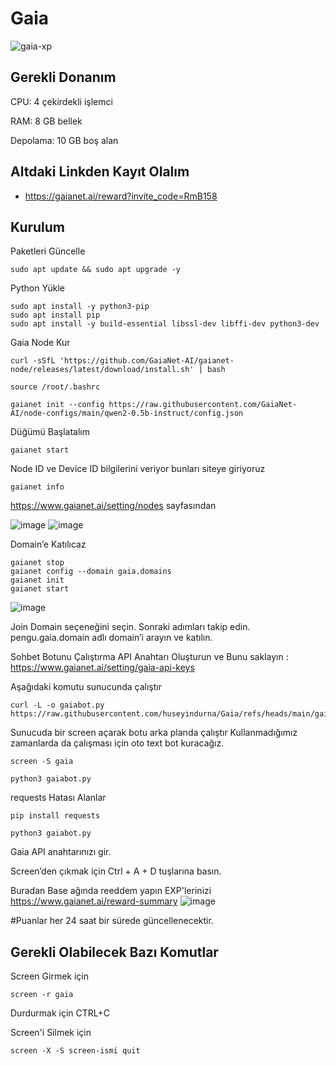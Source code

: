 # Gaia
![gaia-xp](https://github.com/user-attachments/assets/778179af-821a-43b0-a218-4c336094b80f)
## Gerekli Donanım
CPU: 4 çekirdekli işlemci

RAM: 8 GB bellek

Depolama: 10 GB boş alan

## Altdaki Linkden Kayıt Olalım
* https://gaianet.ai/reward?invite_code=RmB158

## Kurulum

Paketleri Güncelle
```shell
sudo apt update && sudo apt upgrade -y
```
Python Yükle
```shell
sudo apt install -y python3-pip
sudo apt install pip
sudo apt install -y build-essential libssl-dev libffi-dev python3-dev
```

Gaia Node Kur
```shell
curl -sSfL 'https://github.com/GaiaNet-AI/gaianet-node/releases/latest/download/install.sh' | bash
```
```shell
source /root/.bashrc
```

```shell
gaianet init --config https://raw.githubusercontent.com/GaiaNet-AI/node-configs/main/qwen2-0.5b-instruct/config.json
```
Düğümü Başlatalım
```shell
gaianet start
```
Node ID ve Device ID bilgilerini veriyor bunları siteye giriyoruz
```shell
gaianet info
```
https://www.gaianet.ai/setting/nodes sayfasından

![image](https://github.com/user-attachments/assets/9a13aa64-cf12-408a-8fe2-66d489c3fe54)
![image](https://github.com/user-attachments/assets/35315860-b7d3-48f1-9476-b38970877fb5)

Domain’e Katılıcaz

```shell
gaianet stop
gaianet config --domain gaia.domains
gaianet init
gaianet start
```

![image](https://github.com/user-attachments/assets/4db12949-5b49-45b1-bf17-2c16b0137335)

Join Domain seçeneğini seçin. Sonraki adımları takip edin.
pengu.gaia.domain adlı domain’i arayın ve katılın.

Sohbet Botunu Çalıştırma 
API Anahtarı Oluşturun ve Bunu saklayın :
https://www.gaianet.ai/setting/gaia-api-keys 

Aşağıdaki komutu sunucunda çalıştır
```shell
curl -L -o gaiabot.py https://raw.githubusercontent.com/huseyindurna/Gaia/refs/heads/main/gaiabot.py
```

Sunucuda bir screen açarak botu arka planda çalıştır
Kullanmadığımız zamanlarda da çalışması için oto text bot kuracağız.


```shell
screen -S gaia
```
```shell
python3 gaiabot.py
```

requests Hatası Alanlar 
```shell
pip install requests
```
```shell
python3 gaiabot.py
```
Gaia API anahtarınızı gir. 

Screen’den çıkmak için Ctrl + A + D tuşlarına basın.

Buradan Base ağında reeddem yapın EXP'lerinizi
https://www.gaianet.ai/reward-summary 
![image](https://github.com/user-attachments/assets/387620ef-88e9-414b-9e2f-d5252cc0abf8)

#Puanlar her 24 saat bir sürede güncellenecektir.

## Gerekli Olabilecek Bazı Komutlar
 Screen Girmek için
 
```shell
screen -r gaia
```

Durdurmak için CTRL+C 

Screen'i Silmek için

```shell
screen -X -S screen-ismi quit
```


